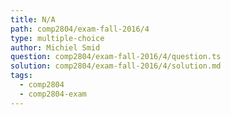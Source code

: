 ```yaml
---
title: N/A
path: comp2804/exam-fall-2016/4
type: multiple-choice
author: Michiel Smid
question: comp2804/exam-fall-2016/4/question.ts
solution: comp2804/exam-fall-2016/4/solution.md
tags:
  - comp2804
  - comp2804-exam
---
```


